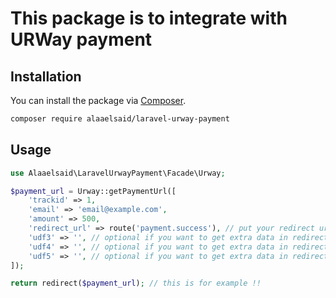 # This package is to integrate with URWay payment

## Installation

You can install the package via [Composer](https://getcomposer.org).

```bash
composer require alaaelsaid/laravel-urway-payment
```

## Usage

```php
use Alaaelsaid\LaravelUrwayPayment\Facade\Urway;

$payment_url = Urway::getPaymentUrl([
    'trackid' => 1,
    'email' => 'email@example.com',
    'amount' => 500,
    'redirect_url' => route('payment.success'), // put your redirect url here, feel free to use url() method,
    'udf3' => '', // optional if you want to get extra data in redirection,
    'udf4' => '', // optional if you want to get extra data in redirection,
    'udf5' => '', // optional if you want to get extra data in redirection,
]);

return redirect($payment_url); // this is for example !!
